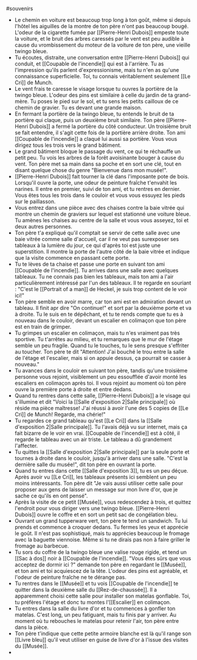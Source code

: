 #souvenirs
- Le chemin en voiture est beaucoup trop long à ton goût, même si depuis l'hôtel les aiguilles de la montre de ton père n'ont pas beaucoup bougé. L'odeur de la cigarette fumée par [[Pierre-Henri Dubois]] empeste toute la voiture, et le bruit des arbres caressés par le vent est peu audible à cause du vrombissement du moteur de la voiture de ton père, une vieille twingo bleue.
- Tu écoutes, distraite, une conversation entre [[Pierre-Henri Dubois]] qui conduit, et [[Coupable de l'incendie]] qui est à l'arrière. Tu as l'impression qu'ils parlent d'expressionisme, mais tu n'en as qu'une connaissance superficielle. Toi, tu connais véritablement seulement [[Le Cri]] de Munch.
- Le vent frais te caresse le visage lorsque tu ouvres la portière de la twingo bleue. L'odeur des pins est similaire à celle du jardin de ta grand-mère. Tu poses le pied sur le sol, et tu sens les petits cailloux de ce chemin de gravier. Tu es devant une grande maison.
- En fermant la portière de la twingo bleue, tu entends le bruit de ta portière qui claque, puis un deuxième bruit similaire. Ton père [[Pierre-Henri Dubois]] a fermé la portière du côté conducteur. Un troisième bruit se fait entendre, il s'agit cette fois de la portière arrière droite. Ton ami [[Coupable de l'incendie]] a claqué lui aussi sa portière. Vous vous dirigez tous les trois vers le grand bâtiment.
- Le grand bâtiment bloque le passage du vent, ce qui te réchauffe un petit peu. Tu vois les arbres de la forêt avoisinante bouger à cause du vent. Ton père met sa main dans sa poche et en sort une clé, tout en disant quelque chose du genre "Bienvenue dans mon musée!".
- [[Pierre-Henri Dubois]] fait tourner la clé dans l'imposante pote de bois. Lorsqu'il ouvre la porte, une odeur de peinture fraîche t'envahit les narines. Il entre en premier, suivi de ton ami, et tu rentres en dernier. Vous êtes tous les trois dans le couloir et vous vous essuyez les pieds sur le paillasson.
- Vous entrez dans une pièce avec des chaises contre la baie vitrée qui montre un chemin de graviers sur lequel est stationné une voiture bleue. Tu amènes les chaises au centre de la salle et vous vous asseyez, toi et deux autres personnes.
- Ton père t'a expliqué qu'il comptait se servir de cette salle avec une baie vitrée comme salle d'accueil, car il ne veut pas surexposer ses tableaux à la lumière du jour, ce qui d'après toi est juste une superstition. Il montre la porte de l'autre côté de la baie vitrée et indique que la visite commence en passant cette porte.
- Tu te lèves de ta chaise et passe une porte en suivant ton ami [[Coupable de l'incendie]]. Tu arrives dans une salle avec quelques tableaux. Tu ne connais pas bien les tableaux, mais ton ami a l'air particulièrement intéressé par l'un des tableaux. Il te regarde en souriant : "C'est le [[Portrait of a man]] de Heckel, je suis trop content de le voir ici!"
- Ton père semble en avoir marre, car ton ami est en admiration devant un tableau. Il finit apr dire "On continue!" et sort par la deuxième porte et va à droite. Tu le suis en te dépêchant, et tu te rends compte que tu es à nouveau dans le couloir, devant un escalier en colimaçon que ton père est en train de grimper.
- Tu grimpes un escalier en colimaçon, mais tu n'es vraiment pas très sportive. Tu t'arrêtes au milieu, et tu remarques que le mur de l'étage semble un peu fragile. Quand tu le touches, tu le sens presque s'effriter au toucher. Ton père te dit "Attention! J'ai bouché le trou entre la salle de l'étage et l'escalier, mais si on appuie dessus, ça pourrait se casser à nouveau."
- Tu avances dans le couloir en suivant ton père, tandis qu'une troisième personne vous rejoint, visiblement un peu essoufflée d'avoir monté les escaliers en colimaçon après toi. Il vous rejoint au moment où ton père ouvre la première porte à droite et entre dedans.
- Quand tu rentres dans cette salle, [[Pierre-Henri Dubois]] a le visage qui s'illumine et dit "Voici la [[Salle d'exposition 2|Salle principale]] où réside ma pièce maîtresse! J'ai réussi à avoir l'une des 5 copies de [[Le Cri]] de Munch! Regarde, ma chérie!"
- Tu regardes ce grand tableau qu'est [[Le Cri]] dans la [[Salle d'exposition 2|Salle principale]]. Tu l'avais déjà vu sur internet, mais ça fait bizarre de le voir en vrai. [[Coupable de l'incendie]] est à côté, il regarde le tableau avec un air triste. Le tableau a dû grandement l'affecter.
- Tu quittes la [[Salle d'exposition 2|Salle principale]] par la seule porte et tournes à droite dans le couloir, jusqu'à arriver dans une salle. "C'est la dernière salle du musée!", dit ton père en ouvrant la porte.
- Quand tu entres dans cette [[Salle d'exposition 3]], tu es un peu déçue. Après avoir vu [[Le Cri]], les tableaux présents ici semblent un peu moins intéressants. Ton père dit "Je vais aussi utiliser cette salle pour proposer aux gens de laisser un message sur mon livre d'or, que je sache ce qu'ils en ont pensé".
- Après la visite de ce petit [[Musée]], vous redescendez à trois, et quittez l'endroit pour vous diriger vers une twingo bleue. [[Pierre-Henri Dubois]] ouvre le coffre et en sort un petit sac de congélation bleu.
- Ouvrant un grand tupperware vert, ton père te tend un sandwich. Tu lui prends et commence à croquer dedans. Tu fermes les yeux et apprécie le goût. Il n'est pas sophistiqué, mais tu apprécies beaucoup le fromage avec la baguette viennoise. Même si tu ne dirais pas non à faire griller le fromage au barbecue.
- Tu sors du coffre de la twingo bleue une valise rouge rigide, et tend un [[Sac à dos]] noir à [[Coupable de l'incendie]]. "Vous êtes sûrs que vous acceptez de dormir ici ?" demande ton père en regardant le [[Musée]], et ton ami et toi acquiescez de la tête. L'odeur des pins est agréable, et l'odeur de peinture fraîche ne te dérange pas.
- Tu rentres dans le [[Musée]] et tu vois [[Coupable de l'incendie]] te quitter dans la deuxième salle du [[Rez-de-chaussée]]. Il a apparemment choisi cette salle pour installer son matelas gonflable. Toi, tu préfères l'étage et donc tu montes l'[[Escalier]] en colimaçon.
- Tu entres dans la salle du livre d'or et tu commences à gonfler ton matelas. C'est long, un peu fatiguant, mais tu finis par y arriver. Au moment où tu rebouches le matelas pour retenir l'air, ton père entre dans la pièce.
- Ton père t'indique que cette petite armoire blanche est là qu'il range son [[Livre bleu]] qu'il veut utiliser en guise de livre d'or à l'issue des visites du [[Musée]].
- 